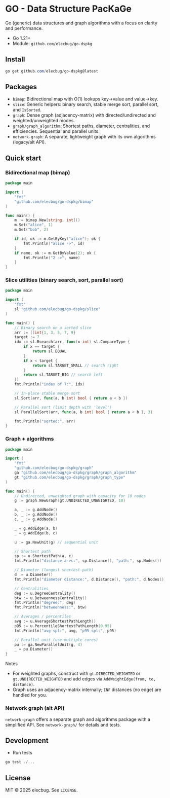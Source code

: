 # GO - Data Structure PacKaGe

Go (generic) data structures and graph algorithms with a focus on clarity and performance.

- Go 1.21+
- Module: `github.com/elecbug/go-dspkg`

## Install

```powershell
go get github.com/elecbug/go-dspkg@latest
```

## Packages

- `bimap`: Bidirectional map with O(1) lookups key->value and value->key.
- `slice`: Generic helpers: binary search, stable merge sort, parallel sort, and `IsSorted`.
- `graph`: Dense graph (adjacency-matrix) with directed/undirected and weighted/unweighted modes.
- `graph/graph_algorithm`: Shortest paths, diameter, centralities, and efficiencies. Sequential and parallel units.
- `network-graph`: A separate, lightweight graph with its own algorithms (legacy/alt API).

## Quick start

### Bidirectional map (bimap)

```go
package main

import (
	"fmt"
	"github.com/elecbug/go-dspkg/bimap"
)

func main() {
	m := bimap.New[string, int]()
	m.Set("alice", 1)
	m.Set("bob", 2)

	if id, ok := m.GetByKey("alice"); ok {
		fmt.Println("alice ->", id)
	}
	if name, ok := m.GetByValue(2); ok {
		fmt.Println("2 ->", name)
	}
}
```

### Slice utilities (binary search, sort, parallel sort)

```go
package main

import (
	"fmt"
	sl "github.com/elecbug/go-dspkg/slice"
)

func main() {
	// Binary search on a sorted slice
	arr := []int{1, 3, 5, 7, 9}
	target := 7
	idx := sl.Bsearch(arr, func(x int) sl.CompareType {
		if x == target {
			return sl.EQUAL
		}
		if x < target {
			return sl.TARGET_SMALL // search right
		}
		return sl.TARGET_BIG // search left
	})
	fmt.Println("index of 7:", idx)

	// In-place stable merge sort
	sl.Sort(arr, func(a, b int) bool { return a < b })

	// Parallel sort (limit depth with 'level')
	sl.ParallelSort(arr, func(a, b int) bool { return a < b }, 3)

	fmt.Println("sorted:", arr)
}
```

### Graph + algorithms

```go
package main

import (
	"fmt"
	"github.com/elecbug/go-dspkg/graph"
	ga "github.com/elecbug/go-dspkg/graph/graph_algorithm"
	gt "github.com/elecbug/go-dspkg/graph/graph_type"
)

func main() {
	// Undirected, unweighted graph with capacity for 10 nodes
	g := graph.NewGraph(gt.UNDIRECTED_UNWEIGHTED, 10)

	a, _ := g.AddNode()
	b, _ := g.AddNode()
	c, _ := g.AddNode()

	_ = g.AddEdge(a, b)
	_ = g.AddEdge(b, c)

	u := ga.NewUnit(g) // sequential unit

	// Shortest path
	sp := u.ShortestPath(a, c)
	fmt.Println("distance a->c:", sp.Distance(), "path:", sp.Nodes())

	// Diameter (longest shortest-path)
	d := u.Diameter()
	fmt.Println("diameter distance:", d.Distance(), "path:", d.Nodes())

	// Centralities
	deg := u.DegreeCentrality()
	btw := u.BetweennessCentrality()
	fmt.Println("degree:", deg)
	fmt.Println("betweenness:", btw)

	// Averages / percentiles
	avg := u.AverageShortestPathLength()
	p95 := u.PercentileShortestPathLength(0.95)
	fmt.Println("avg spl:", avg, "p95 spl:", p95)

	// Parallel unit (use multiple cores)
	pu := ga.NewParallelUnit(g, 4)
	_ = pu.Diameter()
}
```

Notes
- For weighted graphs, construct with `gt.DIRECTED_WEIGHTED` or `gt.UNDIRECTED_WEIGHTED` and add edges via `AddWeightEdge(from, to, distance)`.
- Graph uses an adjacency-matrix internally; `INF` distances (no edge) are handled for you.

### Network graph (alt API)

`network-graph` offers a separate graph and algorithms package with a simplified API. See `network-graph/` for details and tests.

## Development

- Run tests

```powershell
go test ./...
```

## License

MIT © 2025 elecbug. See `LICENSE`.